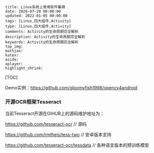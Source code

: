 ```
title: Linux系统上常用软件集锦
date: 2020-07-20 00:00:00
updated: 2022-01-05 00:00:00
tags: [Linux,四大组件,Activity]
type: [Linux,四大组件,Activity]
comments: Activity的生命周期完全解析
description: Activity的生命周期完全解析
keywords: Activity的生命周期完全解析
top_img:
mathjax:
katex:
aside:
aplayer:
highlight_shrink:
```

[TOC]



Demo实例：https://github.com/gloomyfish1998/opencv4android



### 开源OCR框架Tesseract

当前Tesseract开源在GIHUB上的源码维护地址为：

https://github.com/tesseract-ocr // 源码

https://github.com/rmtheis/tess-two // 安卓版本支持

https://github.com/tesseract-ocr/tessdata // 各种语言版本的预训练模型

